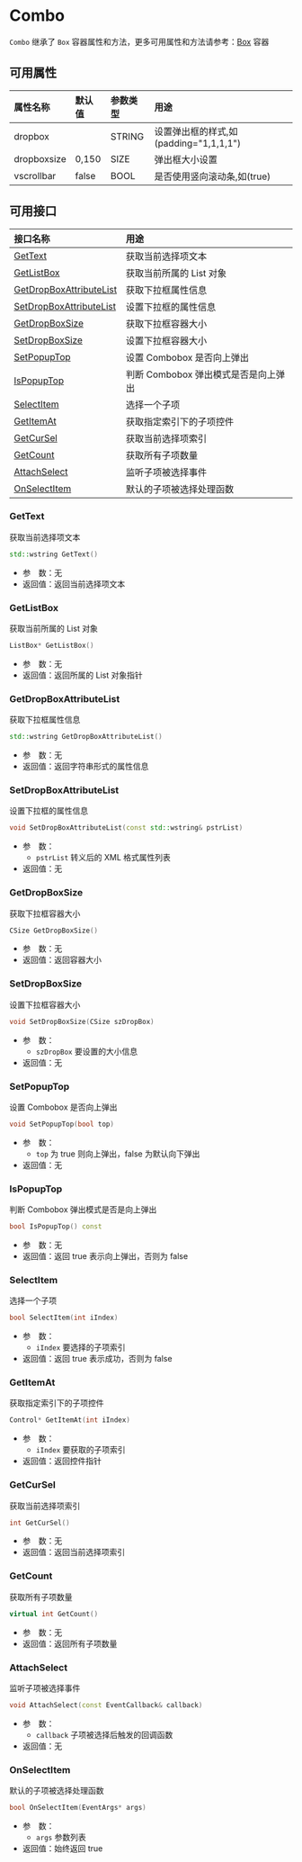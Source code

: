 # Combo

`Combo` 继承了 `Box` 容器属性和方法，更多可用属性和方法请参考：[Box](../Containers/Box.md) 容器

## 可用属性

| 属性名称 | 默认值 | 参数类型 | 用途 |
| :--- | :--- | :--- | :--- |
| dropbox |  | STRING | 设置弹出框的样式,如(padding=&quot;1,1,1,1&quot;) |
| dropboxsize | 0,150 | SIZE | 弹出框大小设置 |
| vscrollbar | false | BOOL | 是否使用竖向滚动条,如(true) |

## 可用接口

| 接口名称 | 用途 |
| :--- | :--- |
| [GetText](#GetText) | 获取当前选择项文本 |
| [GetListBox](#GetListBox) | 获取当前所属的 List 对象 |
| [GetDropBoxAttributeList](#GetDropBoxAttributeList) | 获取下拉框属性信息 |
| [SetDropBoxAttributeList](#SetDropBoxAttributeList) | 设置下拉框的属性信息 |
| [GetDropBoxSize](#GetDropBoxSize) | 获取下拉框容器大小 |
| [SetDropBoxSize](#SetDropBoxSize) | 设置下拉框容器大小 |
| [SetPopupTop](#SetPopupTop) | 设置 Combobox 是否向上弹出 |
| [IsPopupTop](#IsPopupTop) | 判断 Combobox 弹出模式是否是向上弹出 |
| [SelectItem](#SelectItem) | 选择一个子项 |
| [GetItemAt](#GetItemAt) | 获取指定索引下的子项控件 |
| [GetCurSel](#GetCurSel) | 获取当前选择项索引 |
| [GetCount](#GetCount) | 获取所有子项数量 |
| [AttachSelect](#AttachSelect) | 监听子项被选择事件 |
| [OnSelectItem](#OnSelectItem) | 默认的子项被选择处理函数 |


### GetText

获取当前选择项文本

```cpp
std::wstring GetText()
```

 - 参&emsp;数：无  
 - 返回值：返回当前选择项文本

### GetListBox

获取当前所属的 List 对象

```cpp
ListBox* GetListBox()
```

 - 参&emsp;数：无  
 - 返回值：返回所属的 List 对象指针

### GetDropBoxAttributeList

获取下拉框属性信息

```cpp
std::wstring GetDropBoxAttributeList()
```

 - 参&emsp;数：无  
 - 返回值：返回字符串形式的属性信息

### SetDropBoxAttributeList

设置下拉框的属性信息

```cpp
void SetDropBoxAttributeList(const std::wstring& pstrList)
```

 - 参&emsp;数：  
    - `pstrList` 转义后的 XML 格式属性列表
 - 返回值：无

### GetDropBoxSize

获取下拉框容器大小

```cpp
CSize GetDropBoxSize()
```

 - 参&emsp;数：无  
 - 返回值：返回容器大小

### SetDropBoxSize

设置下拉框容器大小

```cpp
void SetDropBoxSize(CSize szDropBox)
```

 - 参&emsp;数：  
    - `szDropBox` 要设置的大小信息
 - 返回值：无

### SetPopupTop

设置 Combobox 是否向上弹出

```cpp
void SetPopupTop(bool top)
```

 - 参&emsp;数：  
    - `top` 为 true 则向上弹出，false 为默认向下弹出
 - 返回值：无
 
### IsPopupTop

判断 Combobox 弹出模式是否是向上弹出

```cpp
bool IsPopupTop() const
```

 - 参&emsp;数：无  
 - 返回值：返回 true 表示向上弹出，否则为 false

### SelectItem

选择一个子项

```cpp
bool SelectItem(int iIndex)
```

 - 参&emsp;数：  
    - `iIndex` 要选择的子项索引
 - 返回值：返回 true 表示成功，否则为 false

### GetItemAt

获取指定索引下的子项控件

```cpp
Control* GetItemAt(int iIndex)
```

 - 参&emsp;数：  
    - `iIndex` 要获取的子项索引
 - 返回值：返回控件指针

### GetCurSel

获取当前选择项索引

```cpp
int GetCurSel()
```

 - 参&emsp;数：无  
 - 返回值：返回当前选择项索引

### GetCount

获取所有子项数量

```cpp
virtual int GetCount()
```

 - 参&emsp;数：无  
 - 返回值：返回所有子项数量

### AttachSelect

监听子项被选择事件

```cpp
void AttachSelect(const EventCallback& callback)
```

 - 参&emsp;数：  
    - `callback` 子项被选择后触发的回调函数
 - 返回值：无

### OnSelectItem

默认的子项被选择处理函数

```cpp
bool OnSelectItem(EventArgs* args)
```

 - 参&emsp;数：  
    - `args` 参数列表
 - 返回值：始终返回 true